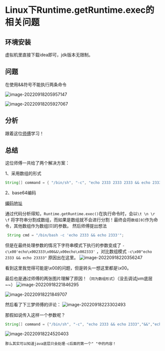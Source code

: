 # Linux下Runtime.getRuntime.exec的相关问题

## 环境安装

虚拟机里直接下载idea即可，jdk版本无限制。

## 问题

在使用&&符号不能执行两条命令

![image-20220918205957147](https://cdn.jsdelivr.net/gh/zx-creat/myblog@master/img/202209182059245.png)

![image-20220918205927067](https://cdn.jsdelivr.net/gh/zx-creat/myblog@master/img/202209182059161.png)

## 分析

跟着这位[师傅](https://xz.aliyun.com/t/7046)学习！

## 总结

这位师傅一共给了两个解决方案：

1、采用数组的形式

```java
String[] command = { "/bin/sh", "-c", "echo 2333 2333 2333 && echo 2333 2333 2333" };
```

2、base64编码

[编码地址](https://x.hacking8.com/?post=293)

通过代码分析得知，`Runtime.getRuntime.exec()`在执行命令时，会以`\t \n \r \f` 将字符串分割成数组，而如果是数组就不会进行分割！最终会将`数组[0]`作为命令，其他数组作为数组[0]的参数。
然后师傅提出想法

```java
 String cmd = "/bin/bash -c 'echo 2333 && echo 2333'";
```

但是在最终处理参数的情况下字符串模式下执行的参数变成了 `-c\x00'echo\x002333\x00&&\x00echo\x002333'` ，对比数组模式 `-c\x00"echo 2333 && echo 23333"`
原因出在这里。
![image-20220918220356247](https://cdn.jsdelivr.net/gh/zx-creat/myblog@master/img/202209182203349.png)

看到这里我觉得可能是\x00的问题，但是转头一想这里都是\x00。

最后也是通过师傅的两张图片理解了原因！（`同为数组形式`）（没去调试jvm底层~~）
![image-20220918221846295](https://cdn.jsdelivr.net/gh/zx-creat/myblog@master/img/202209182218337.png)

![image-20220918221849707](https://cdn.jsdelivr.net/gh/zx-creat/myblog@master/img/202209182218762.png)

然后看了下三梦师傅的评论：
![image-20220918223302493](https://cdn.jsdelivr.net/gh/zx-creat/myblog@master/img/202209182233576.png)

那假如说传入这样一个参数呢？

```java
String[] command = {"/bin/sh", "-c", "echo 2333 && echo 2333","&&","echo 456"};
```

![image-20220918224520403](https://cdn.jsdelivr.net/gh/zx-creat/myblog@master/img/202209182245480.png)

`那么其实可以知道java底层只会处理-c后面的第一个" "中的内容！`